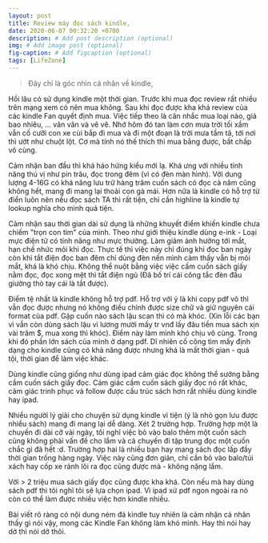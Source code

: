 ```yaml
---
layout: post
title: Review máy đọc sách kindle,
date: 2020-06-07 00:32:20 +0700
description: # Add post description (optional)
img: # Add image post (optional)
fig-caption: # Add figcaption (optional)
tags: [LifeZone]
---
```

>Đây chỉ là góc nhìn cá nhân về kindle,

Hồi lâu có sử dụng kindle một thời gian. Trước khi mua đọc review rất nhiều trên mạng xem có nên mua không. Sau khi đọc được kha khá review của các kindle Fan quyết định mua. Việc tiếp theo là cân nhắc mua loại nào, giá bao nhiêu, ... vân vân và vê vê. Nhớ hôm đó tan làm cơn mưa trời tối xầm vẫn cố cưỡi con xe cùi bắp đi mua và đi một đoạn là trời mưa tầm tã, tới nơi thì ướt như chuột lột. Cơ mà tính nó thế thích thì mua bằng được, bất chấp vô cùng.

Cảm nhận ban đầu thì khá háo hứng kiểu mới lạ. Khá ưng với nhiều tính năng thú vị như pin trâu, đọc trong đêm (vì có đèn màn hình). Với dung lượng 4-16G có khá năng lưu trữ hàng trăm cuốn sách có đọc cả năm cũng không hết, mang đi mang lại thoải con gà mái. Hơn nữa là kindle có hỗ trợ từ điển luôn nên nếu đọc sách TA thì rất tiện, chỉ cần highline là kindle tự lookup nghĩa cho mình quá tiện.

Cảm nhận sau thời gian dài sử dụng là những khuyết điểm khiến kindle chưa chiếm "trọn con tim" của mình. Theo như giới thiệu kindle dùng e-ink - Loại mực điện tử có tính năng như mực thường. Làm giảm ảnh hưởng tới mắt, hạn chế nhức mỏi khi đọc. Thực tế thì việc này chỉ đúng khi đọc ban ngày còn khi tắt điện đọc ban đêm chỉ dùng đèn nền mình cảm thấy vẫn bị mỏi mắt, khá là khó chịu. Không thể nuột bằng việc việc cấm cuốn sách giấy nằm đọc, đọc xong mệt thì tắt điện ngủ (Đã bố trí cái công tắc đèn đầu giường thò tay cái là tắt được).

Điểm tệ nhất là kindle không hỗ trợ pdf. Hỗ trợ với ý là khi copy pdf vô thì vẫn đọc được nhưng nó không điều chỉnh được size chữ và giữ nguyên cái format của pdf. Gặp cuốn nào sách lậu scan thì có mà khóc. (Xin lỗi các bạn vì vẫn còn dùng sách lậu vì lương mười mấy tr vnđ lấy đâu tiền mua sách xịn vài trăm $, mua xong thì khóc). Điểm này làm mình khó chịu vô cùng. Trong khi đó phần lớn sách của mình ở dạng pdf. Dĩ nhiên cố công tìm mấy định dạng cho kindle cũng có khả năng được nhưng khá là mất thời gian - quá tội, thời gian để làm việc khác.

Dùng kindle cũng giống như dùng ipad cảm giác đọc không thể sướng bằng cầm cuốn sách giấy đọc. Cảm giác cầm cuốn sách giấy đọc nó rất khác, cảm giác trinh phục và follow được cấu trúc sách hơn rất nhiều dùng kindle hay ipad. 

Nhiều người lý giải cho chuyện sử dụng kindle vì tiện (ý là nhỏ gọn lưu được nhiều sách) mang đi mang lại dễ dàng. Xét 2 trường hợp. Trường hợp một là chuyến đi dài cỡ vài ngày, tôi nghĩ việc bỏ vào balo thêm một cuốn sách cũng không phải vấn đề cho lắm và cả chuyến đi tập trung đọc một cuốn chắc gì đã hết :d. Trường hợp hai là nhiều bạn hay mang sách đọc lấp đầy thời gian trống hàng ngày. Việc này cũng đơn giản, chỉ cần bỏ vào balo/túi xách hay cốp xe rảnh lôi ra đọc cũng được mà - không nặng lắm.

Với > 2 triệu mua sách giấy đọc cũng được kha khá. Còn nếu mà hay dùng sách pdf thì tôi nghĩ tôi sẽ lựa chọn ipad. Vì ipad xử pdf ngon ngoài ra nó còn có thể làm được nhiều việc hơn kindle nhiều.

Bài viết rõ ràng có nội dung ném đá kindle tuy nhiên là cảm nhận cá nhân thấy gì nói vậy, mong các Kindle Fan không làm khó mình. Hay thì nói hay dở thì nói dở thôi.